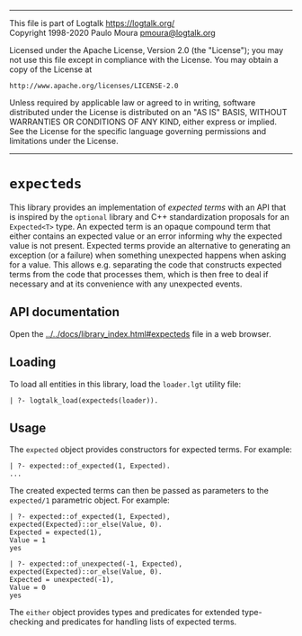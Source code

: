 ________________________________________________________________________

This file is part of Logtalk <https://logtalk.org/>  
Copyright 1998-2020 Paulo Moura <pmoura@logtalk.org>

Licensed under the Apache License, Version 2.0 (the "License");
you may not use this file except in compliance with the License.
You may obtain a copy of the License at

    http://www.apache.org/licenses/LICENSE-2.0

Unless required by applicable law or agreed to in writing, software
distributed under the License is distributed on an "AS IS" BASIS,
WITHOUT WARRANTIES OR CONDITIONS OF ANY KIND, either express or implied.
See the License for the specific language governing permissions and
limitations under the License.
________________________________________________________________________


`expecteds`
===========

This library provides an implementation of *expected terms* with an API
that is inspired by the `optional` library and C++ standardization proposals
for an `Expected<T>` type. An expected term is an opaque compound term that
either contains an expected value or an error informing why the expected
value is not present. Expected terms provide an alternative to generating
an exception (or a failure) when something unexpected happens when asking
for a value. This allows e.g. separating the code that constructs expected
terms from the code that processes them, which is then free to deal if
necessary and at its convenience with any unexpected events.


API documentation
-----------------

Open the [../../docs/library_index.html#expecteds](../../docs/library_index.html#expecteds)
file in a web browser.


Loading
-------

To load all entities in this library, load the `loader.lgt` utility file:

	| ?- logtalk_load(expecteds(loader)).


Usage
-----

The `expected` object provides constructors for expected terms. For example:

	| ?- expected::of_expected(1, Expected).
	...

The created expected terms can then be passed as parameters to the `expected/1`
parametric object. For example:

	| ?- expected::of_expected(1, Expected), expected(Expected)::or_else(Value, 0).
	Expected = expected(1),
	Value = 1
	yes

	| ?- expected::of_unexpected(-1, Expected), expected(Expected)::or_else(Value, 0).
	Expected = unexpected(-1),
	Value = 0
	yes

The `either` object provides types and predicates for extended type-checking
and predicates for handling lists of expected terms.
